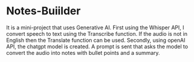 # Notes-Buiilder
It is a mini-project that uses Generative AI.
First using the Whisper API, I convert speech to text using the Transcribe function. If the audio is not in English then the Translate function can be used.
Secondly, using openAI API, the chatgpt model is created. A prompt is sent that asks the model to convert the audio into notes with bullet points and a summary.
